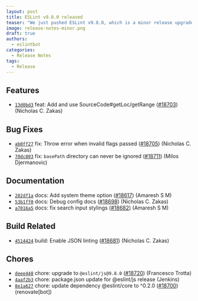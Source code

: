 ```yaml
---
layout: post
title: ESLint v9.8.0 released
teaser: "We just pushed ESLint v9.8.0, which is a minor release upgrade of ESLint. This release adds some new features and fixes several bugs found in the previous release."
image: release-notes-minor.png
draft: true
authors:
  - eslintbot
categories:
  - Release Notes
tags:
  - Release
---
```









## Features


* [`13d0bd3`](https://github.com/eslint/eslint/commit/13d0bd371eb8eb4aa1601c8727212a62ab923d0e) feat: Add and use SourceCode#getLoc/getRange ([#18703](https://github.com/eslint/eslint/issues/18703)) (Nicholas C. Zakas)






## Bug Fixes


* [`ab0ff27`](https://github.com/eslint/eslint/commit/ab0ff2755d6950d7e7fb92944771c1c30f933e02) fix: Throw error when invalid flags passed ([#18705](https://github.com/eslint/eslint/issues/18705)) (Nicholas C. Zakas)
* [`70dc803`](https://github.com/eslint/eslint/commit/70dc80337328338f3811040e3f1a1bd5674ecbd2) fix: `basePath` directory can never be ignored ([#18711](https://github.com/eslint/eslint/issues/18711)) (Milos Djermanovic)




## Documentation


* [`282df1a`](https://github.com/eslint/eslint/commit/282df1aef3c3e62f2617c6c2944944510f287a07) docs: Add system theme option ([#18617](https://github.com/eslint/eslint/issues/18617)) (Amaresh  S M)
* [`53b1ff0`](https://github.com/eslint/eslint/commit/53b1ff047948e36682fade502c949f4e371e53cd) docs: Debug config docs ([#18698](https://github.com/eslint/eslint/issues/18698)) (Nicholas C. Zakas)
* [`a7016a5`](https://github.com/eslint/eslint/commit/a7016a50d88011f279d52b9355a5662e561c414c) docs: fix search input stylings ([#18682](https://github.com/eslint/eslint/issues/18682)) (Amaresh  S M)






## Build Related


* [`4514424`](https://github.com/eslint/eslint/commit/45144243f3b5762bd8e19e41749a7d330a723ada) build: Enable JSON linting ([#18681](https://github.com/eslint/eslint/issues/18681)) (Nicholas C. Zakas)




## Chores


* [`deee448`](https://github.com/eslint/eslint/commit/deee4480def929cfa7f5b75f315d84f23eaba592) chore: upgrade to `@eslint/js@9.8.0` ([#18720](https://github.com/eslint/eslint/issues/18720)) (Francesco Trotta)
* [`4aaf2b3`](https://github.com/eslint/eslint/commit/4aaf2b39ba3659aff0c769de4ccefa3d5379ff93) chore: package.json update for @eslint/js release (Jenkins)
* [`8e1a627`](https://github.com/eslint/eslint/commit/8e1a627a6784380ca7e7670e336bbe9630da2da1) chore: update dependency @eslint/core to ^0.2.0 ([#18700](https://github.com/eslint/eslint/issues/18700)) (renovate[bot])


